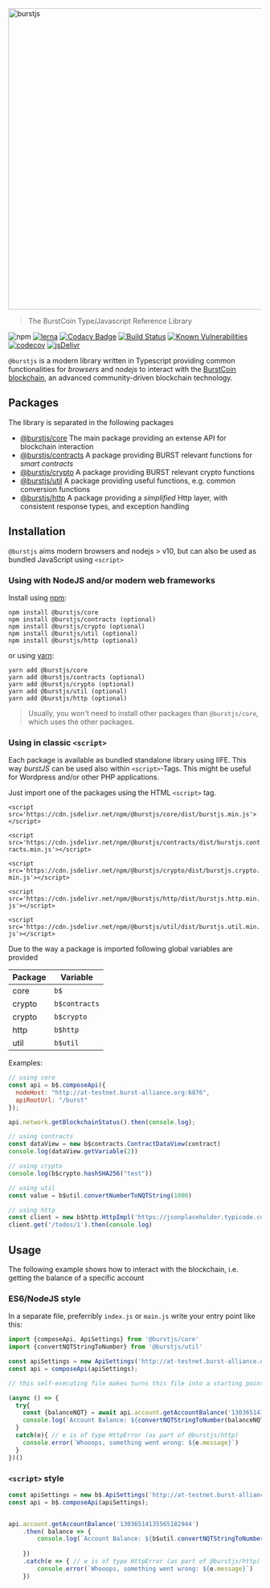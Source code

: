 <img src="./assets/images/burstjs.png" alt="burstjs" width="600" align="middle" />

> The BurstCoin Type/Javascript Reference Library

![npm](https://img.shields.io/npm/v/@burstjs/core.svg?style=flat)
[![lerna](https://img.shields.io/badge/maintained%20with-lerna-cc00ff.svg)](https://lernajs.io/)
[![Codacy Badge](https://api.codacy.com/project/badge/Grade/81a6119af03d4a7e8a55c65999884709)](https://www.codacy.com/app/ohager/phoenix?utm_source=github.com&amp;utm_medium=referral&amp;utm_content=burst-apps-team/phoenix&amp;utm_campaign=Badge_Grade)
[![Build Status](https://travis-ci.org/burst-apps-team/phoenix.svg?branch=develop)](https://travis-ci.org/burst-apps-team/phoenix) 
[![Known Vulnerabilities](https://snyk.io/test/github/burst-apps-team/phoenix/badge.svg?targetFile=lib%2Fpackage.json)](https://snyk.io/test/github/burst-apps-team/phoenix?targetFile=lib%2Fpackage.json)
[![codecov](https://codecov.io/gh/burst-apps-team/phoenix/branch/develop/graph/badge.svg)](https://codecov.io/gh/burst-apps-team/phoenix)
[![jsDelivr](https://data.jsdelivr.com/v1/package/npm/@burstjs/core/badge)](https://www.jsdelivr.com/package/npm/@burstjs/core)


`@burstjs` is a modern library written in Typescript providing common functionalities for _browsers_ and _nodejs_ to interact with the [BurstCoin blockchain](https://burstcoin.community/), 
an advanced community-driven blockchain technology.

## Packages

The library is separated in the following packages

- [@burstjs/core](./modules/core.html) The main package providing an extense API for blockchain interaction
- [@burstjs/contracts](./modules/contracts.html) A package providing BURST relevant functions for _smart contracts_
- [@burstjs/crypto](./modules/crypto.html) A package providing BURST relevant crypto functions
- [@burstjs/util](./modules/util.html) A package providing useful functions, e.g. common conversion functions 
- [@burstjs/http](./modules/http.html) A package providing a _simplified_ Http layer, with consistent response types, and exception handling


## Installation

`@burstjs` aims modern browsers and nodejs > v10, but can also be used as bundled JavaScript using `<script>` 

### Using with NodeJS and/or modern web frameworks

Install using [npm](https://www.npmjs.org/):

```
npm install @burstjs/core
npm install @burstjs/contracts (optional)
npm install @burstjs/crypto (optional)
npm install @burstjs/util (optional)
npm install @burstjs/http (optional)
```


or using [yarn](https://yarnpkg.com/):

``` yarn
yarn add @burstjs/core
yarn add @burstjs/contracts (optional)
yarn add @burstjs/crypto (optional)
yarn add @burstjs/util (optional)
yarn add @burstjs/http (optional)
```

> Usually, you won't need to install other packages than `@burstjs/core`, which uses the other packages.

### Using in classic `<script>`

Each package is available as bundled standalone library using IIFE. 
This way _burstJS_ can be used also within `<script>`-Tags. 
This might be useful for Wordpress and/or other PHP applications.

Just import one of the packages using the HTML `<script>` tag.

`<script src='https://cdn.jsdelivr.net/npm/@burstjs/core/dist/burstjs.min.js'></script>`

`<script src='https://cdn.jsdelivr.net/npm/@burstjs/contracts/dist/burstjs.contracts.min.js'></script>`

`<script src='https://cdn.jsdelivr.net/npm/@burstjs/crypto/dist/burstjs.crypto.min.js'></script>`

`<script src='https://cdn.jsdelivr.net/npm/@burstjs/http/dist/burstjs.http.min.js'></script>`

`<script src='https://cdn.jsdelivr.net/npm/@burstjs/util/dist/burstjs.util.min.js'></script>`

Due to the way a package is imported following global variables are provided


| Package | Variable |
|---------|----------|
|  core   |`b$`      |
|  crypto |`b$contracts`|
|  crypto |`b$crypto`|
|  http   |`b$http`  |
|  util   |`b$util`  |

Examples:

```js
// using core
const api = b$.composeApi({
  nodeHost: "http://at-testnet.burst-alliance.org:6876",
  apiRootUrl: "/burst"
});

api.network.getBlockchainStatus().then(console.log);
```

```js
// using contracts
const dataView = new b$contracts.ContractDataView(contract)
console.log(dataView.getVariable(2))
```

```js
// using crypto
console.log(b$crypto.hashSHA256("test"))
```

```js
// using util
const value = b$util.convertNumberToNQTString(1000)
```

```js
// using http
const client = new b$http.HttpImpl('https://jsonplaceholder.typicode.com/');
client.get('/todos/1').then(console.log)
```


## Usage

The following example shows how to interact with the blockchain, i.e. getting the balance of a specific account


### ES6/NodeJS style

In a separate file, preferribly `index.js` or `main.js` write your entry point like this:

```js
import {composeApi, ApiSettings} from '@burstjs/core'
import {convertNQTStringToNumber} from '@burstjs/util'

const apiSettings = new ApiSettings('http://at-testnet.burst-alliance.org:6876', 'burst');
const api = composeApi(apiSettings);

// this self-executing file makes turns this file into a starting point of your app

(async () => {
  try{
    const {balanceNQT} = await api.account.getAccountBalance('13036514135565182944')
    console.log(`Account Balance: ${convertNQTStringToNumber(balanceNQT)} BURST`)  
  }
  catch(e){ // e is of type HttpError (as part of @burstjs/http)
    console.error(`Whooops, something went wrong: ${e.message}`)      
  }
})()

```

### `<script>` style

```js
const apiSettings = new b$.ApiSettings('http://at-testnet.burst-alliance.org:6876', 'burst');
const api = b$.composeApi(apiSettings);


api.account.getAccountBalance('13036514135565182944')
    .then( balance => {
        console.log(`Account Balance: ${b$util.convertNQTStringToNumber(balance.balanceNQT)} BURST`)  
    
    })
    .catch(e => { // e is of type HttpError (as part of @burstjs/http)
        console.error(`Whooops, something went wrong: ${e.message}`)      
    })

```
